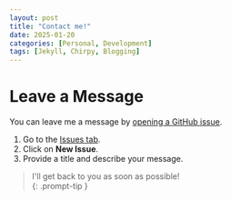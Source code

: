 ```yaml
---
layout: post
title: "Contact me!"
date: 2025-01-20
categories: [Personal, Development]
tags: [Jekyll, Chirpy, Blogging]
---
```


# Leave a Message

You can leave me a message by [opening a GitHub issue](https://github.com/DhruvChopra1/DhruvChopra1.github.io/issues).

1. Go to the [Issues tab](https://github.com/DhruvChopra1/DhruvChopra1.github.io/issues).
2. Click on **New Issue**.
3. Provide a title and describe your message.

> I'll get back to you as soon as possible!  
{: .prompt-tip }
